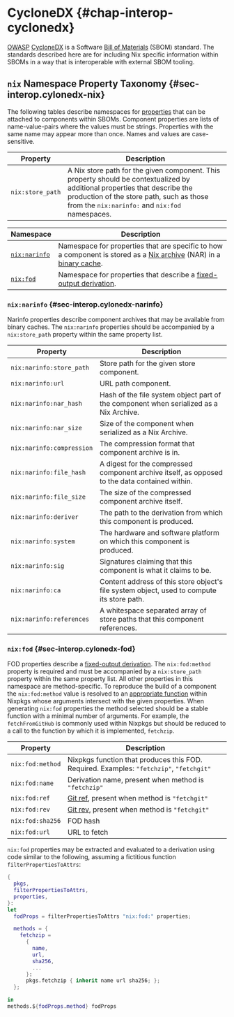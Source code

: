 # CycloneDX {#chap-interop-cyclonedx}

[OWASP](https://owasp.org/) [CycloneDX](https://cyclonedx.org/) is a Software [Bill of Materials](https://en.wikipedia.org/wiki/Bill_of_materials) (SBOM) standard.
The standards described here are for including Nix specific information within SBOMs in a way that is interoperable with external SBOM tooling.

## `nix` Namespace Property Taxonomy {#sec-interop.cylonedx-nix}

The following tables describe namespaces for [properties](https://cyclonedx.org/docs/1.6/json/#components_items_properties) that can be attached to components within SBOMs.
Component properties are lists of name-value-pairs where the values must be strings.
Properties with the same name may appear more than once.
Names and values are case-sensitive.

| Property         | Description |
|------------------|-------------|
| `nix:store_path` | A Nix store path for the given component. This property should be contextualized by additional properties that describe the production of the store path, such as those from the `nix:narinfo:` and `nix:fod` namespaces. |


| Namespace     | Description |
|---------------|-------------|
| [`nix:narinfo`](#sec-interop.cylonedx-narinfo) | Namespace for properties that are specific to how a component is stored as a [Nix archive](https://nix.dev/manual/nix/stable/glossary#gloss-nar) (NAR) in a [binary cache](https://nix.dev/manual/nix/stable/glossary#gloss-binary-cache). |
| [`nix:fod`](#sec-interop.cylonedx-fod) | Namespace for properties that describe a [fixed-output derivation](https://nix.dev/manual/nix/stable/glossary#gloss-fixed-output-derivation). |


### `nix:narinfo` {#sec-interop.cylonedx-narinfo}

Narinfo properties describe component archives that may be available from binary caches.
The `nix:narinfo` properties should be accompanied by a `nix:store_path` property within the same property list.

| Property                  | Description |
|---------------------------|-------------|
| `nix:narinfo:store_path`  | Store path for the given store component. |
| `nix:narinfo:url`         | URL path component. |
| `nix:narinfo:nar_hash`    | Hash of the file system object part of the component when serialized as a Nix Archive. |
| `nix:narinfo:nar_size`    | Size of the component when serialized as a Nix Archive. |
| `nix:narinfo:compression` | The compression format that component archive is in. |
| `nix:narinfo:file_hash`   | A digest for the compressed component archive itself, as opposed to the data contained within. |
| `nix:narinfo:file_size`   | The size of the compressed component archive itself. |
| `nix:narinfo:deriver`     | The path to the derivation from which this component is produced. |
| `nix:narinfo:system`      | The hardware and software platform on which this component is produced. |
| `nix:narinfo:sig`         | Signatures claiming that this component is what it claims to be. |
| `nix:narinfo:ca`          | Content address of this store object's file system object, used to compute its store path. |
| `nix:narinfo:references`  | A whitespace separated array of store paths that this component references. |

### `nix:fod` {#sec-interop.cylonedx-fod}

FOD properties describe a [fixed-output derivation](https://nix.dev/manual/nix/stable/glossary#gloss-fixed-output-derivation).
The `nix:fod:method` property is required and must be accompanied by a `nix:store_path` property within the same property list.
All other properties in this namespace are method-specific.
To reproduce the build of a component the `nix:fod:method` value is resolved to an [appropriate function](#chap-pkgs-fetchers) within Nixpkgs whose arguments intersect with the given properties.
When generating `nix:fod` properties the method selected should be a stable function with a minimal number of arguments.
For example, the `fetchFromGitHub` is commonly used within Nixpkgs but should be reduced to a call to the function by which it is implemented, `fetchzip`.

| Property         | Description |
|------------------|-------------|
| `nix:fod:method` | Nixpkgs function that produces this FOD. Required. Examples: `"fetchzip"`, `"fetchgit"` |
| `nix:fod:name`   | Derivation name, present when method is `"fetchzip"` |
| `nix:fod:ref`    | [Git ref](https://git-scm.com/docs/gitglossary#Documentation/gitglossary.txt-aiddefrefaref), present when method is `"fetchgit"` |
| `nix:fod:rev`    | [Git rev](https://git-scm.com/docs/gitglossary#Documentation/gitglossary.txt-aiddefrevisionarevision), present when method is `"fetchgit"` |
| `nix:fod:sha256` | FOD hash |
| `nix:fod:url`    | URL to fetch |


`nix:fod` properties may be extracted and evaluated to a derivation using code similar to the following, assuming a fictitious function `filterPropertiesToAttrs`:

```nix
{
  pkgs,
  filterPropertiesToAttrs,
  properties,
}:
let
  fodProps = filterPropertiesToAttrs "nix:fod:" properties;

  methods = {
    fetchzip =
      {
        name,
        url,
        sha256,
        ...
      }:
      pkgs.fetchzip { inherit name url sha256; };
  };

in
methods.${fodProps.method} fodProps
```
